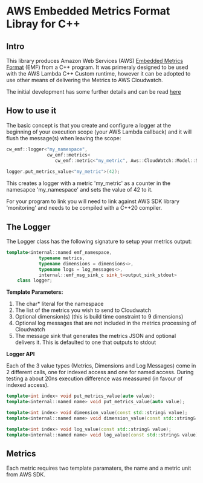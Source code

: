 # AWS Embedded Metrics Format Libray for C++

## Intro

This library produces Amazon Web Services (AWS) [Embedded Metrics Format](https://docs.aws.amazon.com/AmazonCloudWatch/latest/monitoring/CloudWatch_Embedded_Metric_Format_Specification.html) (EMF) from a C++ program. It was primeraly designed to be used with the AWS Lambda C++ Custom runtime, however it can be adopted to use other means of delivering the Metrics to AWS Cloudwatch.

The initial development has some further details and can be read [here](http://www.switchedonsystems.com/emf_for_cpp/)

## How to use it

The basic concept is that you create and configure a logger at the beginning of your execution scope (your AWS Lambda callback) and it will flush the message(s) when leaving the scope:

```c++
cw_emf::logger<"my_namespace",
               cw_emf::metrics<
                  cw_emf::metric<"my_metric", Aws::CloudWatch::Model::StandardUnit::Count>>> logger;
                  
logger.put_metrics_value<"my_metric">(42);
```

This creates a logger with a metric 'my_metric' as a counter in the namesapce 'my_namespace' and sets the value of 42 to it.

For your program to link you will need to link against AWS SDK library 'monitoring' and needs to be compiled with a C++20 compiler.

## The Logger

The Logger class has the following signature to setup your metrics output:

```c++
template<internal::named emf_namespace,
            typename metrics,
            typename dimensions = dimensions<>,
            typename logs = log_messages<>,
            internal::emf_msg_sink_c sink_t=output_sink_stdout>
    class logger;
```

**Template Parameters:**

1. The char* literal for the namespace
2. The list of the metrics you wish to send to Cloudwatch
3. Optional dimension(s) (this is build time constraint to 9 dimensions)
4. Optional log messages that are not included in the metrics processing of Cloudwatch
5. The message sink that generates the metrics JSON and optional delivers it. This is defaulted to one that outputs to stdout

**Logger API**

Each of the 3 value types (Metrics, Dimensions and Log Messages) come in 2 different calls, one for indexed access and one for named access. During testing a about 20ns execution difference was meassured (in favour of indexed access).

```c++
template<int index> void put_metrics_value(auto value);
template<internal::named name> void put_metrics_value(auto value);

template<int index> void dimension_value(const std::string& value);
template<internal::named name> void dimension_value(const std::string& value);

template<int index> void log_value(const std::string& value);
template<internal::named name> void log_value(const std::string& value);
```

## Metrics

Each metric requires two template paramaters, the name and a metric unit from AWS SDK.
